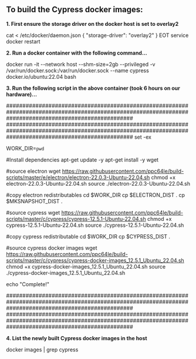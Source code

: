 To build the Cypress docker images:
--------------------------------------

**1. First ensure the storage driver on the docker host is set to overlay2**

cat <<EOT > /etc/docker/daemon.json
{
"storage-driver": "overlay2"
}
EOT
service docker restart

**2. Run a docker container with the following command...**

docker run -it --network host --shm-size=2gb --privileged  -v /var/run/docker.sock:/var/run/docker.sock --name cypress docker.io/ubuntu:22.04 bash

**3. Run the following script in the above container (took 6 hours on our hardware)...**

#######################################################################################################################################################
#######################################################################################################################################################
set -ex

WORK_DIR=`pwd`

#Install dependencies
apt-get update -y
apt-get install -y wget

#source electron
wget https://raw.githubusercontent.com/ppc64le/build-scripts/master/e/electron/electron-22.0.3-Ubuntu-22.04.sh
chmod +x electron-22.0.3-Ubuntu-22.04.sh
source ./electron-22.0.3-Ubuntu-22.04.sh

#copy electron redistributables
cd $WORK_DIR
cp $ELECTRON_DIST .
cp $MKSNAPSHOT_DIST .

#source cypress
wget https://raw.githubusercontent.com/ppc64le/build-scripts/master/c/cypress/cypress-12.5.1-Ubuntu-22.04.sh
chmod +x cypress-12.5.1-Ubuntu-22.04.sh
source ./cypress-12.5.1-Ubuntu-22.04.sh

#copy cypress redistributable
cd $WORK_DIR
cp $CYPRESS_DIST .

#source cypress docker images
wget https://raw.githubusercontent.com/ppc64le/build-scripts/master/c/cypress/cypress-docker-images_12.5.1_Ubuntu_22.04.sh
chmod +x cypress-docker-images_12.5.1_Ubuntu_22.04.sh
source ./cypress-docker-images_12.5.1_Ubuntu_22.04.sh

echo "Complete!"

#######################################################################################################################################################
#######################################################################################################################################################

**4. List the newly built Cypress docker images in the host**

docker images | grep cypress
